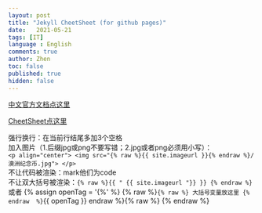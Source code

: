 ```yaml
---
layout: post
title: "Jekyll CheetSheet (for github pages)"
date:   2021-05-21
tags: [IT]
language : English
comments: true
author: Zhen
toc: false
published: true
hidden: false
---
```

[中文官方文档点这里](http://jekyllcn.com/docs/templates/)
<!-- more -->

[CheetSheet点这里](https://gist.github.com/JJediny/a466eed62cee30ad45e2)

强行换行：在当前行结尾多加3个空格   
加入图片（1.后缀jpg或png不要写错；2.jpg或者png必须用小写）：    
`<p align="center"> <img src="{% raw %}{{ site.imageurl }}{% endraw %}/澳洲纪念币.jpg"> </p>`    
不让代码被渲染：mark他们为code   
不让双大括号被渲染：`{% raw %}{{ " {{ site.imageurl "}} }} {% endraw %}`或者
{%  assign  openTag  =  '{%'  %}  {%  raw  %}`{% raw %} 大括号变量放这里 {%  endraw  %}`{{  openTag  }} endraw %}{%  raw  %}  {%  endraw  %}



<!--stackedit_data:
eyJoaXN0b3J5IjpbNjk3Nzc4OTk4LDEzNzc3MTE3NDQsODY0OD
AzMDUxLC0yMDk1NDY1NjYsNDI0MDMxNzU0LDIwODAzODQ5NTcs
MTcyNjQ1MDUwNSwxOTQxNjY2MzU5LC0zMTg4MjA5ODksLTEzNT
MxODQzMzUsMTU3NzQxNDc5MiwtMjAzNzE2MjcyOCwtMjEzMTk4
MDAxOSwtMTE3NjIzNjU5NiwtMjExMjg1NzU2MiwzMjI4OTU5Nj
ksLTcyMDg2MzQ0NSwtOTgyOTY5NzE3LDExNDAxOTAzOTgsLTcy
OTMyODMxM119
-->
